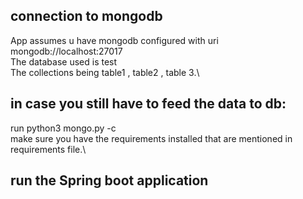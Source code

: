 ## connection to mongodb
App assumes u have mongodb configured with uri mongodb://localhost:27017\
The database used is test\
The collections being table1 , table2 , table 3.\

## in case you still have to feed the data to db:

run python3 mongo.py <textfile to be stored into db> -c <collection name of form table x>\
make sure you have the requirements installed that are mentioned in requirements file.\

## run the Spring boot application  

